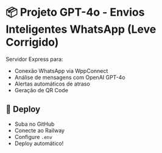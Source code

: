 # 📦 Projeto GPT-4o - Envios Inteligentes WhatsApp (Leve Corrigido)

Servidor Express para:
- Conexão WhatsApp via WppConnect
- Análise de mensagens com OpenAI GPT-4o
- Alertas automáticos de atraso
- Geração de QR Code

## 🚀 Deploy
- Suba no GitHub
- Conecte ao Railway
- Configure `.env`
- Deploy automático!
